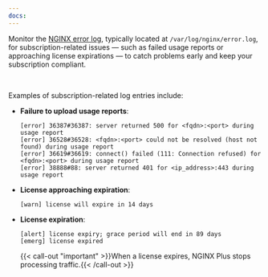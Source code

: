 ```yaml
---
docs:
---
```


Monitor the [NGINX error log](https://nginx.org/en/docs/ngx_core_module.html#error_log), typically located at `/var/log/nginx/error.log`, for subscription-related issues — such as failed usage reports or approaching license expirations — to catch problems early and keep your subscription compliant.

<br>

Examples of subscription-related log entries include:

- **Failure to upload usage reports**:

  ``` text
  [error] 36387#36387: server returned 500 for <fqdn>:<port> during usage report
  [error] 36528#36528: <fqdn>:<port> could not be resolved (host not found) during usage report
  [error] 36619#36619: connect() failed (111: Connection refused) for <fqdn>:<port> during usage report
  [error] 38888#88: server returned 401 for <ip_address>:443 during usage report
  ```

- **License approaching expiration**:

  ``` text
  [warn] license will expire in 14 days
  ```

- **License expiration**:

  ``` text
  [alert] license expiry; grace period will end in 89 days
  [emerg] license expired
  ```

  {{< call-out "important" >}}When a license expires, NGINX Plus stops processing traffic.{{< /call-out >}}